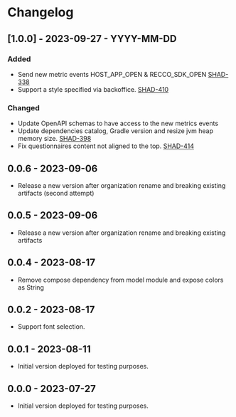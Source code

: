 # Changelog

## [1.0.0] - 2023-09-27 - YYYY-MM-DD

### Added 
- Send new metric events HOST_APP_OPEN & RECCO_SDK_OPEN [SHAD-338](https://vilua.atlassian.net/browse/SHAD-338)
- Support a style specified via backoffice. [SHAD-410](https://vilua.atlassian.net/browse/SHAD-410)

### Changed 
- Update OpenAPI schemas to have access to the new metrics events
- Update dependencies catalog, Gradle version and resize jvm heap memory size. [SHAD-398](https://vilua.atlassian.net/browse/SHAD-398)
- Fix questionnaires content not aligned to the top. [SHAD-414](https://vilua.atlassian.net/browse/SHAD-414)  

## 0.0.6 - 2023-09-06

- Release a new version after organization rename and breaking existing artifacts (second attempt)

## 0.0.5 - 2023-09-06

- Release a new version after organization rename and breaking existing artifacts

## 0.0.4 - 2023-08-17

- Remove compose dependency from model module and expose colors as String

## 0.0.2 - 2023-08-17

- Support font selection.

## 0.0.1 - 2023-08-11

- Initial version deployed for testing purposes.

## 0.0.0 - 2023-07-27

- Initial version deployed for testing purposes.
